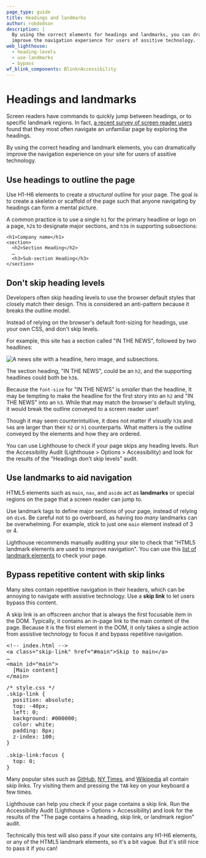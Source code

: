 ```yaml
---
page_type: guide
title: Headings and landmarks
author: robdodson
description: |
  By using the correct elements for headings and landmarks, you can dramatically
  improve the navigation experience for users of assitive technology.
web_lighthouse:
  - heading-levels
  - use-landmarks
  - bypass
wf_blink_components: Blink>Accessibility
---
```


# Headings and landmarks

Screen readers have commands to quickly jump between headings, or to specific
landmark regions. In fact, [a recent survey of screen reader users](http://www.heydonworks.com/article/responses-to-the-screen-reader-strategy-survey)
found that they most often navigate an unfamiliar page by exploring
the headings.

By using the correct heading and landmark elements, you can dramatically
improve the navigation experience on your site for users of assitive technology.

## Use headings to outline the page

Use H1-H6 elements to create a _structural_ outline for your page. The goal is
to create a skeleton or scaffold of the page such that anyone navigating by
headings can form a mental picture.

A common practice is to use a single `h1` for the primary headline or logo on a
page, `h2`s to designate major sections, and `h3`s in supporting subsections:

```  
<h1>Company name</h1>  
<section>  
  <h2>Section Heading</h2>  
  …  
  <h3>Sub-section Heading</h3>  
</section>
```

## Don't skip heading levels

Developers often skip heading levels to use the browser default styles that
closely match their design. This is considered an anti-pattern because it breaks
the outline model.

Instead of relying on the browser's default font-sizing for headings, use your
own CSS, and don't skip levels. 

For example, this site has a section called "IN THE NEWS", followed by two
headlines: 

<img class="screenshot" src="./headings.png" alt="A news site with a headline, hero image, and subsections.">

The section heading, "IN THE NEWS", could be an `h2`, and the supporting
headlines could both be `h3`s.

Because the `font-size` for "IN THE NEWS" is _smaller_ than the headline, It may
be tempting to make the headline for the first story into an `h2` and "IN THE NEWS"
into an `h3`. While that may match the browser's default styling, it would
break the outline conveyed to a screen reader user!

<div class="aside note">
Though it may seem counterintuitive, it does not matter if <em>visually</em>
<code>h3</code>s and <code>h4</code>s are larger than their <code>h2</code> or
<code>h1</code> counterparts. What matters is the outline conveyed by the elements
and how they are ordered.
</div>

You can use Lighthouse to check if your page skips any heading levels. Run the
Accessibility Audit (Lighthouse > Options > Accessibility) and look for the
results of the "Headings don't skip levels" audit.

## Use landmarks to aid navigation

HTML5 elements such as `main`, `nav`, and `aside` act as **landmarks** or
special regions on the page that a screen reader can jump to.

Use landmark tags to define major sections of your page, instead of relying on
`div`s. Be careful not to go overboard, as having _too many_ landmarks can be
overwhelming. For example, stick to just one `main` element instead of 3 or
4.

Lighthouse recommends manually auditing your site to check that "HTML5 landmark
elements are used to improve navigation". You can use this
[list of landmark elements](https://www.w3.org/TR/2017/NOTE-wai-aria-practices-1.1-20171214/examples/landmarks/HTML5.html)
to check your page.

## Bypass repetitive content with skip links

Many sites contain repetitive navigation in their headers, which can be annoying
to navigate with assistive technology. Use a **skip link** to let users bypass this content.

A skip link is an offscreen anchor that is always the first focusable item in
the DOM. Typically, it contains an in-page link to the main content of the page. Because it is
the first element in the DOM, it only takes a single action from assistive technology to focus
it and bypass repetitive navigation.

<pre class="prettyprint">
&lt;!-- index.html --&gt;
&lt;a class="skip-link" href="#main"&gt;Skip to main&lt;/a&gt;
…
&lt;main id="main"&gt;
  [Main content]
&lt;/main&gt;
</pre>

<pre class="prettyprint">
/* style.css */
.skip-link {
  position: absolute;
  top: -40px;
  left: 0;
  background: #000000;
  color: white;
  padding: 8px;
  z-index: 100;
}

.skip-link:focus {
  top: 0;
}
</pre>

Many popular sites such as [GitHub](https://github.com/), [NY
Times](https://www.nytimes.com/), and [Wikipedia](https://wikipedia.com/) all contain
skip links. Try visiting them and pressing the `TAB` key on your keyboard a
few times.

Lighthouse can help you check if your page contains a skip link. Run the
Accessibility Audit (Lighthouse > Options > Accessibility) and look for the
results of the "The page contains a heading, skip link, or landmark region"
audit.

<div class="note">
Technically this test will also pass if your site contains any H1-H6
elements, or any of the HTML5 landmark elements, so it's a bit vague. But it's
still nice to pass it if you can!
</div>
